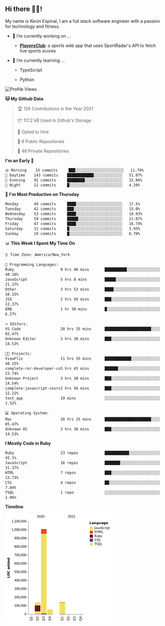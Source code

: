 ## Hi there 👋🏽!

My name is Kevin Espinal, I am a full stack software engineer with a passion for technology and fitness.

- 🔭 I’m currently working on ...

     - **[PlayersClub](https://playersclub.herokuapp.com/#/)**: a sports web app that uses SportRadar's API to fetch live sports scores

- 🌱 I’m currently learning ...

     - TypeScript
     
     - Python
     
<!--START_SECTION:waka-->
![Profile Views](http://img.shields.io/badge/Profile%20Views-0-blue)

**🐱 My Github Data** 

> 🏆 126 Contributions in the Year 2021
 > 
> 📦 117.2 kB Used in Github's Storage 
 > 
> 💼 Opted to Hire
 > 
> 📜 6 Public Repositories 
 > 
> 🔑 46 Private Repositories  
 > 
**I'm an Early 🐤** 

```text
🌞 Morning    33 commits     ███░░░░░░░░░░░░░░░░░░░░░░   11.79% 
🌆 Daytime    143 commits    ████████████░░░░░░░░░░░░░   51.07% 
🌃 Evening    92 commits     ████████░░░░░░░░░░░░░░░░░   32.86% 
🌙 Night      12 commits     █░░░░░░░░░░░░░░░░░░░░░░░░   4.29%

```
📅 **I'm Most Productive on Thursday** 

```text
Monday       49 commits     ████░░░░░░░░░░░░░░░░░░░░░   17.5% 
Tuesday      42 commits     ███░░░░░░░░░░░░░░░░░░░░░░   15.0% 
Wednesday    53 commits     ████░░░░░░░░░░░░░░░░░░░░░   18.93% 
Thursday     59 commits     █████░░░░░░░░░░░░░░░░░░░░   21.07% 
Friday       47 commits     ████░░░░░░░░░░░░░░░░░░░░░   16.79% 
Saturday     11 commits     █░░░░░░░░░░░░░░░░░░░░░░░░   3.93% 
Sunday       19 commits     █░░░░░░░░░░░░░░░░░░░░░░░░   6.79%

```


📊 **This Week I Spent My Time On** 

```text
⌚︎ Time Zone: America/New_York

💬 Programming Languages: 
Ruby                     9 hrs 40 mins       ██████████░░░░░░░░░░░░░░░   40.16% 
JavaScript               5 hrs 8 mins        █████░░░░░░░░░░░░░░░░░░░░   21.37% 
Other                    3 hrs 53 mins       ████░░░░░░░░░░░░░░░░░░░░░   16.15% 
JSX                      2 hrs 58 mins       ███░░░░░░░░░░░░░░░░░░░░░░   12.37% 
ERB                      1 hr 30 mins        █░░░░░░░░░░░░░░░░░░░░░░░░   6.27%

🔥 Editors: 
VS Code                  20 hrs 35 mins      █████████████████████░░░░   85.47% 
Unknown Editor           3 hrs 30 mins       ███░░░░░░░░░░░░░░░░░░░░░░   14.53%

🐱‍💻 Projects: 
ViewFlix                 11 hrs 35 mins      ████████████░░░░░░░░░░░░░   48.15% 
complete-ror-developer-co5 hrs 43 mins       ██████░░░░░░░░░░░░░░░░░░░   23.74% 
Unknown Project          3 hrs 30 mins       ███░░░░░░░░░░░░░░░░░░░░░░   14.54% 
complete-javascript-cours2 hrs 56 mins       ███░░░░░░░░░░░░░░░░░░░░░░   12.22% 
test_app                 19 mins             ░░░░░░░░░░░░░░░░░░░░░░░░░   1.32%

💻 Operating System: 
Mac                      20 hrs 35 mins      █████████████████████░░░░   85.47% 
Unknown OS               3 hrs 30 mins       ███░░░░░░░░░░░░░░░░░░░░░░   14.53%

```

**I Mostly Code in Ruby** 

```text
Ruby                     23 repos            ███████████░░░░░░░░░░░░░░   45.1% 
JavaScript               16 repos            ███████░░░░░░░░░░░░░░░░░░   31.37% 
HTML                     7 repos             ███░░░░░░░░░░░░░░░░░░░░░░   13.73% 
CSS                      4 repos             ██░░░░░░░░░░░░░░░░░░░░░░░   7.84% 
TSQL                     1 repo              ░░░░░░░░░░░░░░░░░░░░░░░░░   1.96%

```


**Timeline**

![Chart not found](https://raw.githubusercontent.com/espinalk212/espinalk212/main/charts/bar_graph.png) 


<!--END_SECTION:waka-->


<!--
**espinalk212/espinalk212** is a ✨ _special_ ✨ repository because its `README.md` (this file) appears on your GitHub profile.

Here are some ideas to get you started:

- 🔭 I’m currently working on ...
- 🌱 I’m currently learning ...
- 👯 I’m looking to collaborate on ...
- 🤔 I’m looking for help with ...
- 💬 Ask me about ...
- 📫 How to reach me: ...
- 😄 Pronouns: ...
- ⚡ Fun fact: ...
-->
